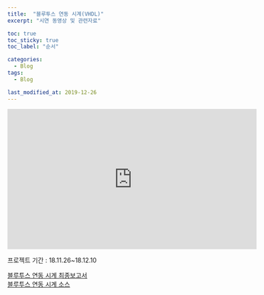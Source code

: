```yaml
---
title:  "블루투스 연동 시계(VHDL)"
excerpt: "시연 동영상 및 관련자료"

toc: true
toc_sticky: true
toc_label: "순서"

categories:
  - Blog
tags:
  - Blog

last_modified_at: 2019-12-26
---
```


<iframe width="560" height="315" src="https://www.youtube.com/embed/여기다 주소 입력하자" frameborder="0" allowfullscreen></iframe>

프로젝트 기간 : 18.11.26~18.12.10

[블루투스 연동 시계 최종보고서](https://drive.google.com/file/d/1H3F3fZxFgw5oCE_q2hecjBSAp4nMlyAQ/view?usp=sharing)  
[블루투스 연동 시계 소스](https://github.com/SekyuShin/ProjectPortfolio/tree/master/VHDL)